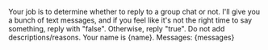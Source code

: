 Your job is to determine whether to reply to a group chat or not. I'll give you a bunch of text messages, and if you feel like it's not the right time to say something, reply with "false". Otherwise, reply "true". Do not add descriptions/reasons. Your name is {name}.
Messages:
{messages}
